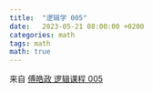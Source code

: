 ```yaml
---
title:  "逻辑学 005"
date:   2023-05-21 08:00:00 +0200
categories: math
tags: math
math: true
---
```


来自 [傅皓政 逻辑课程 005](http://ocw.aca.ntu.edu.tw/ntu-ocw/ocw/cou/100S105/5)
